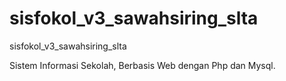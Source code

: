# sisfokol_v3_sawahsiring_slta
sisfokol_v3_sawahsiring_slta





Sistem Informasi Sekolah, Berbasis Web dengan Php dan Mysql.





